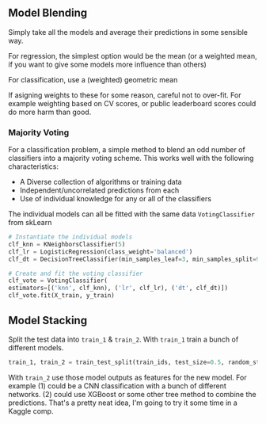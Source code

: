 ## Model Blending

Simply take all the models and average their predictions in some sensible way.

For regression, the simplest option would be the mean (or a weighted mean, if you want to give some models more influence than others)

For classification, use a (weighted) geometric mean

If asigning weights to these for some reason, careful not to over-fit.  For example weighting based on CV scores, or public leaderboard scores could do more harm than good.

### Majority Voting

For a classification problem, a simple method to blend an odd number of classifiers into a majority voting scheme.  This works well with the following characteristics:

- A Diverse collection of algorithms or training data
- Independent/uncorrelated predictions from each
- Use of individual knowledge for any or all of the classifiers

The individual models can all be fitted with the same data `VotingClassifier` from skLearn

```python
# Instantiate the individual models
clf_knn = KNeighborsClassifier(5)
clf_lr = LogisticRegression(class_weight='balanced')
clf_dt = DecisionTreeClassifier(min_samples_leaf=3, min_samples_split=9, random_state=500)

# Create and fit the voting classifier
clf_vote = VotingClassifier(
estimators=[('knn', clf_knn), ('lr', clf_lr), ('dt', clf_dt)])
clf_vote.fit(X_train, y_train)
```

## Model Stacking

Split the test data into `train_1` & `train_2`.  With `train_1` train a bunch of different models.  
```python
train_1, train_2 = train_test_split(train_ids, test_size=0.5, random_state=123)
```

With `train_2` use those model outputs as features for the new model.   For example (1) could be a CNN classification with a bunch of different networks.  (2) could use XGBoost or some other tree method to combine the predictions.  That's a pretty neat idea, I'm going to try it some time in a Kaggle comp.